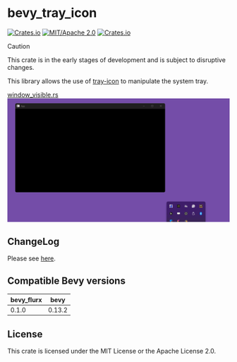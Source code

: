 # bevy_tray_icon

[![Crates.io](https://img.shields.io/crates/v/bevy_tray_icon.svg)](https://crates.io/crates/bevy_tray_icon)
[![MIT/Apache 2.0](https://img.shields.io/badge/license-MIT%2FApache-blue.svg)](https://github.com/not-elm/bevy_tray_icon#license)
[![Crates.io](https://img.shields.io/crates/d/bevy_tray_icon.svg)](https://crates.io/crates/bevy_tray_icon)

> [!CAUTION]
> This crate is in the early stages of development and is subject to disruptive changes.

This library allows the use of [tray-icon](https://github.com/tauri-apps/tray-icon) to manipulate the system tray.

[window_visible.rs](examples/window_visible.rs)
![window_visible](examples/window_visible.gif)

## ChangeLog

Please see [here](https://github.com/not-elm/bevy_tray_icon/blob/main/CHANGELOG.md).

## Compatible Bevy versions

| bevy_flurx     | bevy   |
|----------------|--------|
| 0.1.0          | 0.13.2 |

## License

This crate is licensed under the MIT License or the Apache License 2.0.